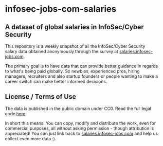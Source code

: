 # infosec-jobs-com-salaries

## A dataset of global salaries in InfoSec/Cyber Security

This repository is a weekly snapshot of all the InfoSec/Cyber Security salary data obtained anonymously through the survey at [salaries.infosec-jobs.com](https://salaries.infosec-jobs.com/).

The primary goal is to have data that can provide better guidance in regards to what's being paid globally. So newbies, experienced pros, hiring managers, recruiters and also startup founders or people wanting to make a career switch can make better informed decisions.

## License / Terms of Use

The data is published in the public domain under CC0. Read the full legal code [here](https://creativecommons.org/publicdomain/zero/1.0/legalcode).

In short this means:
You can copy, modify and distribute the work, even for commercial purposes, all without asking permission - though attribution is appreciated! You can just link back to [salaries.infosec-jobs.com](https://salaries.infosec-jobs.com/) and help us collect even more data :).
